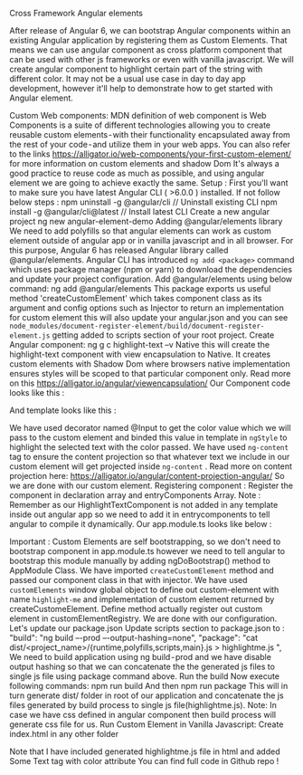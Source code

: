 Cross Framework Angular elements

After release of Angular 6, we can bootstrap Angular components within an existing Angular application by registering them as Custom Elements. That means we can use angular component as cross platform component that can be used with other js frameworks or even with vanilla javascript.
We will create <highlight-me></highlight-me> angular component to highlight certain part of the string with different color. It may not be a usual use case in day to day app development, however it'll help to demonstrate how to get started with Angular element.

Custom Web components:
MDN definition of web component is
Web Components is a suite of different technologies allowing you to create reusable custom elements - with their functionality encapsulated away from the rest of your code - and utilize them in your web apps.
You can also refer to the links https://alligator.io/web-components/your-first-custom-element/ for more information on custom elements and shadow Dom
It's always a good practice to reuse code as much as possible, and using angular element we are going to achieve exactly the same.
Setup :
First you'll want to make sure you have latest Angular CLI ( >6.0.0 ) installed. If not follow below steps :
npm uninstall -g @angular/cli // Uninstall existing CLI
npm install -g @angular/cli@latest // Install latest CLI
Create a new angular project
ng new angular-element-demo
Adding @angular/elements library
We need to add polyfills so that angular elements can work as custom element outside of angular app or in vanilla javascript and in all browser.
For this purpose, Angular 6 has released Angular library called @angular/elements. Angular CLI has introduced `ng add <package>` command which uses package manager (npm or yarn) to download the dependencies and update your project configuration.
Add @angular/elements using below command:
ng add @angular/elements
This package exports us useful method 'createCustomElement' which takes component class as its argument and config options such as Injector to return an implementation for custom element
this will also update your angular.json and you can see `node_modules/document-register-element/build/document-register-element.js` getting added to scripts section of your root project.
Create Angular component:
ng g c highlight-text –v Native
this will create the highlight-text component with view encapsulation to Native. It creates custom elements with Shadow Dom where browsers native implementation ensures styles will be scoped to that particular component only. Read more on this https://alligator.io/angular/viewencapsulation/
Our Component code looks like this :

<script src="https://gist.github.com/rahul-naik/52e98127785f06a1c43a1bd4ad98c17b.js"></script>

And template looks like this :

<script src="https://gist.github.com/rahul-naik/3fd888a4ed8fdb1b4e5170f69473207d.js"></script>

We have used decorator named @Input to get the color value which we will pass to the custom element and binded this value in template in `ngStyle` to highlight the selected text with the color passed.
We have used `ng-content` tag to ensure the content projection so that whatever text we include in our custom element will get projected inside `ng-content` . Read more on content projection here: https://alligator.io/angular/content-projection-angular/
So we are done with our custom element.
Registering component :
Register the component in declaration array and entryComponents Array.
Note : Remember as our HighlightTextComponent is not added in any template inside out angular app so we need to add it in entrycomponents to tell angular to compile it dynamically.
Our app.module.ts looks like below :

<script src="https://gist.github.com/rahul-naik/b4dff211f37ab2a3ce4dc32d94db777b.js"></script>

Important : Custom Elements are self bootstrapping, so we don't need to bootstrap component in app.module.ts however we need to tell angular to bootstrap this module manually by adding ngDoBootstrap() method to AppModule Class.
We have imported `createCustomElement` method and passed our component class in that with injector.
We have used `customElements` window global object to define out custom-element with name `highlight-me` and implementation of custom element returned by createCustomeElement.
Define method actually register out custom element in customElementRegistry.
We are done with our configuration.
Let's update our package.json
Update scripts section to package.json to :
"build": "ng build –-prod –-output-hashing=none",
"package": "cat dist/<project_name>/{runtime,polyfills,scripts,main}.js > highlightme.js ",
We need to build application using ng build - prod and we have disable output hashing so that we can concatenate the the generated js files to single js file using package command above.
Run the build
Now execute following commands:
npm run build
And then
npm run package
This will in turn generate dist/ folder in root of our application and concatenate the js files generated by build process to single js file(highlightme.js).
Note: In case we have css defined in angular component then build process will generate css file for us.
Run Custom Element in Vanilla Javascript:
Create index.html in any other folder

<script src="https://gist.github.com/rahul-naik/a865972e8063885fde7b566de021d4f1.js"></script>

Note that I have included generated highlightme.js file in html and added
<highlight-me> Some Text </highlight-me> tag with color attribute
You can find full code in Github repo !